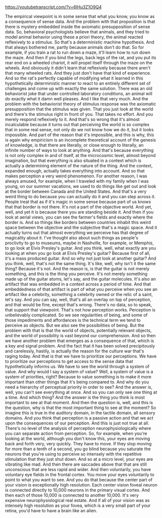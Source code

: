 https://youtubetranscript.com/?v=6lHu3Z1O9Q4

 The empirical viewpoint is in some sense that what you know, you know as a consequence of sense data. And the problem with that proposition is that there is mystery embedded inside the axiomatic presupposition of sense data. So, behavioral psychologists believe that animals, and they tried to model animal behavior using these a priori theory, the animal reacted reflexively to a stimulus. So that's a deterministic machine hypothesis. And that always bothered me, partly because animals don't do that. So for example, if you train a rat to run down a maze, it'll learn how to run down the maze. And then if you bind the legs, back legs of the rat, and you put its rear end on a wheeled chariot, it will propel itself through the maze on the wheels. And obviously it didn't learn that reflexively because there aren't that many wheeled rats. And they just don't have that kind of experience. And so the rat's perfectly capable of modifying what it learned in this hypothetically deterministic manner to react to an entirely different set of challenges and come up with exactly the same solution. There was an old behaviorist joke that under controlled laboratory conditions, an animal will do exactly what it damn well pleases. And I like that very much. And the problem with the behaviorist theory of stimulus response was the axiomatic presupposition that the stimulus was given. That you just look at the world and there's the stimulus right in front of you. That takes no effort. And you merely respond reflexively to it. And that's so wrong that it's almost incalculable because it turns out that perceiving the world is so complex that in some real sense, not only do we not know how we do it, but it looks impossible. And part of the reason that it's impossible, and this is why, this is again why empiricism is an incomplete theoretical account of the genesis of knowledge, is that there are literally, or close enough to literally, an infinite number of ways to look at anything. And that's because everything is not only complex in and of itself, at the microcosmic level, almost beyond imagination, but that everything is also situated in a context which is actually a determining element of the nature of the thing. And the context, expanded enough, actually takes everything into account. And so that makes perception a very weird phenomenon. For another reason, I was always amused, for example, when I traveled with my family when I was young, on our summer vacations, we used to do things like get out and look at the border between Canada and the United States. And that's a very weird thing to do because you can actually do it and you can step across it. People treat that as if it's magic in some sense because part of us knows that that border is not there. It's not a part of the objective world. And yet, well, and yet it is because there you are standing beside it. And then if you look at aerial views, you can see the farmer's fields and exactly where the border is. And so things like borders between countries inhabit this weird space between the objective and the subjective that's a magic space. And it actually turns out that almost everything we perceive has that degree of magicality about it. I've thought also about such things as people's proclivity to go to museums, maybe in Nashville, for example, or Memphis, to go look at Elvis Presley's guitar. And you think, well, what exactly are you looking at when you go look at Elvis Presley's guitar? Because first of all, it's a mass produced guitar. And so why not just look at another guitar? And you think, well, that's not the same thing. It's like, well, why isn't it the same thing? Because it's not. And the reason is, is that the guitar is not merely something, and this is the thing you perceive. It's not merely something made up of the guitar atoms, let's say, and the guitar molecules. It's also an artifact that was embedded in a context across a period of time. And that embeddedness of that artifact is part of what you perceive when you see an artifact like a celebrity, something a celebrity owned or the relic of a saint, let's say. And you can say, well, that's all an overlay on top of perception, and that would be fine, except that's wrong. There's no data, so to speak, that support that viewpoint. That's not how perception works. Perception is unbelievably complicated. So we see regularities of being, and some of those impediments and affordances is the technical term we tend to perceive as objects. But we also see the possibilities of being. But the problem with that is that the world of objects, potentially relevant objects, and the world of possibility is vast beyond our comprehension. And so then we have another problem that emerges as a consequence of that, which is a key and signal problem. And the fact that it has been solved precipitously and carelessly, hastily, is actually the reason for the culture war that's raging today. And that is that we have to prioritize our perceptions. We have to prioritize our perceptions to get access to the sense data that hypothetically informs us. We have to see the world through a system of value. And why would I say a system of value? Well, a system of value is a system of priorities, right? Because to value something is to make it more important than other things that it's being compared to. And why do you need a hierarchy of perceptual priority in order to see? And the answer is, well, you can't see everything at once. And so you can only see one thing at a time. And which thing? And the answer is the thing you think is most important to see at that moment. And then the question is, well, and this is the question, why is that the most important thing to see at the moment? So imagine this is true in the auditory domain, in the tactile domain, all sensory domains. And you think that perception is a passive action and that we act upon the consequences of our perception. And this is just not true at all. There's no level of the analysis of perception neurophysiologically where you can separate action from perception. So, for example, when you're looking at the world, although you don't know this, your eyes are moving back and forth very, very quickly. They have to move. If they stop moving for more than a tenth of a second, you go blind because you saturate the neurons that you're using to perceive so intensely with the repetitive stimulation that they just shut down. And so at a micro level, your eyes are vibrating like mad. And then there are saccades above that that are still unconscious that are less rapid and wider. And then voluntarily, you have voluntary eye fields in the frontal cortex. You move your eyes voluntarily to point to what you want to see. And you do that because the center part of your vision is exceptionally high resolution. Each center vision foveal neuron is connected directly to 10,000 neurons in the primary visual cortex. And then each of those 10,000 is connected to another 10,000. It's very expensive neurophysiological real estate. And if all of your vision was as intensely high resolution as your fovea, which is a very small part of your retina, you'd have to have a brain like an alien.